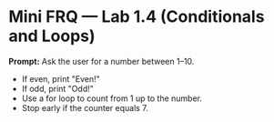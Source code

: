 # Mini FRQ — Lab 1.4 (Conditionals and Loops)

**Prompt:** Ask the user for a number between 1–10.
- If even, print "Even!"
- If odd, print "Odd!"
- Use a for loop to count from 1 up to the number.
- Stop early if the counter equals 7.
